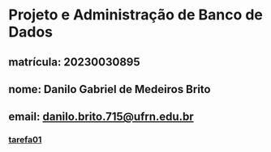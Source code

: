 # Projeto e Administração de Banco de Dados
## matrícula: 20230030895
## nome: Danilo Gabriel de Medeiros Brito
## email: danilo.brito.715@ufrn.edu.br
### [tarefa01](https://github.com/DaniloMano/Projeto-e-Administra-o-de-Banco-de-Dados/tree/main/tarefas/t01)